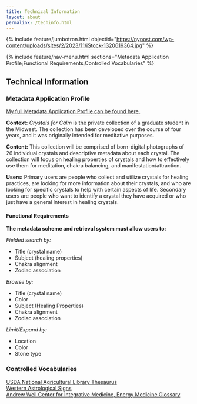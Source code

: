 ```yaml
---
title: Technical Information
layout: about
permalink: /techinfo.html
---
```


{% include feature/jumbotron.html objectid="https://nypost.com/wp-content/uploads/sites/2/2023/11/iStock-1320619364.jpg" %}  

{% include feature/nav-menu.html sections="Metadata Application Profile;Functional Requirements;Controlled Vocabularies" %}  

## Technical Information

### Metadata Application Profile  

[My full Metadata Application Profile can be found here.](https://docs.google.com/spreadsheets/d/1j3LqjlMo5HIOTJemcryQj5R0VVNzJsPQYP5pkGXbL9I/edit?usp=sharing)  

**Context:** *Crystals for Calm* is the private collection of a graduate student in the Midwest. The collection has been developed over the course of four years, and it was originally intended for meditative purposes.  

**Content:** This collection will be comprised of born-digital photographs of 26 individual crystals and descriptive metadata about each crystal. The collection will focus on healing properties of crystals and how to effectively use them for meditation, chakra balancing, and manifestation/attraction.

**Users:** Primary users are people who collect and utilize crystals for healing practices, are looking for more information about their crystals, and who are looking for specific crystals to help with certain aspects of life. Secondary users are people who want to identify a crystal they have acquired or who just have a general interest in healing crystals.  

#### Functional Requirements  
**The metadata scheme and retrieval system must allow users to:**  

*Fielded search by:*  
* Title (crystal name)
* Subject (healing properties)
* Chakra alignment
* Zodiac association

*Browse by:*  
* Title (crystal name)
* Color
* Subject (Healing Properties)
* Chakra alignment  
* Zodiac association

*Limit/Expand by:*  
* Location
* Color
* Stone type

### Controlled Vocabularies  

[USDA National Agricultural Library Thesaurus](https://lod.nal.usda.gov/nalt/en/page/30453)  
[Western Astrological Signs](https://www.britannica.com/topic/zodiac)  
[Andrew Weil Center for Integrative Medicine, Energy Medicine Glossary](https://awcim.arizona.edu/file/7136/)  
